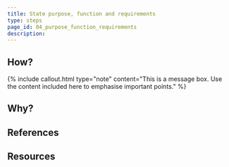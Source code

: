 ```yaml
---
title: State purpose, function and requirements
type: steps
page_id: 04_purpose_function_requirements
description:
---
```



## How?

{% include callout.html type="note" content="This is a message box. Use the content included here to emphasise important points." %}

## Why?


## References


## Resources

